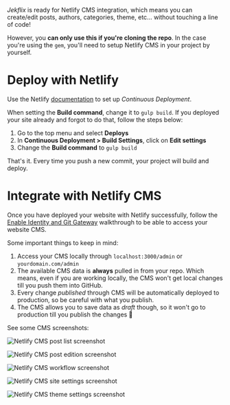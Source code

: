 *Jekflix* is ready for Netlify CMS integration, which means you can create/edit posts, authors, categories, theme, etc... without touching a line of code!

However, you **can only use this if you're cloning the repo**. In the case you're using the `gem`, you'll need to setup Netlify CMS in your project by yourself.

# Deploy with Netlify

Use the Netlify [documentation](https://www.netlify.com/docs/continuous-deployment/) to set up *Continuous Deployment*.

When setting the **Build command**, change it to `gulp build`. If you deployed your site already and forgot to do that, follow the steps below:

1. Go to the top menu and select **Deploys**
1. In **Continuous Deployment > Build Settings**, click on **Edit settings**
1. Change the **Build command** to `gulp build`

That's it. Every time you push a new commit, your project will build and deploy.

# Integrate with Netlify CMS

Once you have deployed your website with Netlify successfully, follow the [Enable Identity and Git Gateway](https://www.netlifycms.org/docs/add-to-your-site/#enable-identity-and-git-gateway) walkthrough to be able to access your website CMS.

Some important things to keep in mind:

1. Access your CMS locally through `localhost:3000/admin` or `yourdomain.com/admin`
1. The available CMS data is **always** pulled in from your repo. Which means, even if you are working locally, the CMS won't get local changes till you push them into GitHub.
1. Every change *published* through CMS will be automatically deployed to production, so be careful with what you publish.
1. The CMS allows you to save data as *draft* though, so it won't go to production till you publish the changes 🙂

See some CMS screenshots:

![Netlify CMS post list screenshot](https://res.cloudinary.com/dm7h7e8xj/image/upload/v1566479287/netlify-page-1_a0qezm.jpg)

![Netlify CMS post edition screenshot](https://res.cloudinary.com/dm7h7e8xj/image/upload/v1566479287/netlify-page-2_aupygb.jpg)

![Netlify CMS workflow screenshot](https://res.cloudinary.com/dm7h7e8xj/image/upload/v1566479287/netlify-page-3_bj5sks.jpg)

![Netlify CMS site settings screenshot](https://res.cloudinary.com/dm7h7e8xj/image/upload/v1566479287/netlify-page-4_ycfqdp.jpg)

![Netlify CMS theme settings screenshot](https://res.cloudinary.com/dm7h7e8xj/image/upload/v1566479287/netlify-page-5_k6dan9.jpg)